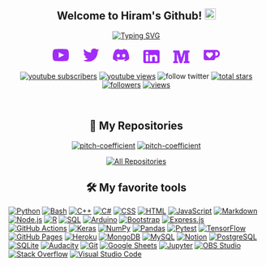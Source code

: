 <!-- code inspired by - https://github.com/marlenezw -->

<h2 align="center">
  Welcome to Hiram's Github!
 <img src="https://media.giphy.com/media/27UtynCENEhLgiAmik/giphy.gif" width="22" height="22">
</h2>



<!-- Typing SVG by DenverCoder1 - https://github.com/DenverCoder1/readme-typing-svg -->
<p align="center">
  <a href="https://git.io/typing-svg"><img src="https://readme-typing-svg.demolab.com?font=Fira+Code&pause=100&color=A02CFD&width=435&lines=%F0%9F%91%8B+Hi!+Hiram+here+%3AD;Computer+Science+Undergraduate.;An+enthusiastic+programmer+and;penetration+tester;who+loves+to+explore%2C;automate%2C+break%2C;learn%2C+and+hack+all+things!;I+like+to+build+and;learn+in+the+open%2C;sharing+new+projects%2C+insights;and+thoughts." alt="Typing SVG" /></a>
</p>

<!-- Social icons section -->
<p align="center">
  <a href="https://www.youtube.com/channel/UCqJVRDx5vSJx-VKEwbHH5pg"><img width="32px" alt="Youtube" title="Youtube" src="https://github.com/0xTRAW/0xTRAW/blob/main/.github/purpleyoutube.png"/></a>
  &#8287;&#8287;&#8287;&#8287;&#8287;
  <a href="https://twitter.com/_r4mh1"><img width="32px" alt="Twitter" title="Twitter" src="https://github.com/0xTRAW/0xTRAW/blob/main/.github/twitter.png"/></a>
  &#8287;&#8287;&#8287;&#8287;&#8287;
  <a href="https://discord.gg/r4mh1"><img width="32px" src="https://github.com/0xTRAW/0xTRAW/blob/main/.github/discord.png"/></a>
  &#8287;&#8287;&#8287;&#8287;&#8287;
  <a href="https://www.linkedin.com/in/hiram-mugambi-4227611a4/" alt="Hiram's linkedin"><img width="32px" height="26px"  src="https://github.com/0xTRAW/0xTRAW/blob/main/.github/mylinkedinicon.png"/></a>
  &#8287;&#8287;&#8287;&#8287;&#8287;
  <a href="https://medium.com/@hiramdtrix1"><img width="32px" height="25px" alt="Medium" title="Hiram's medium page" src="https://github.com/0xTRAW/0xTRAW/blob/main/.github/mymediumicon.png"></a>
  &#8287;&#8287;&#8287;&#8287;&#8287;
  <a href="https://ko-fi.com/mug4mb1"><img width="32px" alt="Ko-fi" title="Buy me a coffee" src="https://github.com/0xTRAW/0xTRAW/blob/main/.github/coffee.png"/></a>
</p>


<!-- Social badges section -->
<!-- Badges with custom icons - https://github.com/DenverCoder1/custom-icon-badges -->
<!-- View counter - https://github.com/DenverCoder1/Simple-View-Counter -->
<p align="center">
  <a href="https://www.youtube.com/channel/UCqJVRDx5vSJx-VKEwbHH5pg?sub_confirmation=1">
    <img alt="youtube subscribers" title="Subscribe to my YouTube channel" src="https://custom-icon-badges.demolab.com/youtube/channel/subscribers/UCqJVRDx5vSJx-VKEwbHH5pg?color=%23E05D44&label=SUBSCRIBE&logo=video&logoColor=white&style=for-the-badge&labelColor=CE4630"/></a> 
  <a href="https://www.youtube.com/channel/UCqJVRDx5vSJx-VKEwbHH5pg">
    <img alt="youtube views" title="YouTube views" src="https://custom-icon-badges.demolab.com/youtube/channel/views/UCqJVRDx5vSJx-VKEwbHH5pg?color=%23E1AD0E&logo=video&logoColor=white&style=for-the-badge&labelColor=C79600"/></a> 
   <img alt="follow twitter" title="Follow Twitter" src="https://img.shields.io/twitter/follow/_r4mh1?color=%2355960&logo=person-fill&label=twitter&style=for-the-badge&labelColor=1DA1F2"/></a> 
  <a href="https://github.com/Mvg4m61?tab=repositories&sort=stargazers">
    <img alt="total stars" title="Total stars on GitHub" src="https://custom-icon-badges.herokuapp.com/github/stars/Mvg4m61?color=55960c&style=for-the-badge&labelColor=488207&logo=star"/></a>
  <a href="https://github.com/Mvg4m61?tab=followers">
    <img alt="followers" title="Follow me on Github" src="https://custom-icon-badges.herokuapp.com/github/followers/Mvg4m61?color=236ad3&labelColor=1155ba&style=for-the-badge&logo=person-add&label=Follow&logoColor=white"/></a>
  <a href="https://komarev.com/ghpvc/?username=Mvg4m61">
    <img alt="views" title="GitHub profile views" src="https://komarev.com/ghpvc/?username=Mvg4m61&style=for-the-badge&color=grey"/></a>
</p>



<!-- Some badges are from https://github.com/Ileriayo/markdown-badges -->
<br/>



<h2 align="center">
📘 My Repositories
</h2>

<!-- Repo info cards - https://github.com/anuraghazra/github-readme-stats -->
<!-- Small repo cards (fork) - https://github.com/DenverCoder1/github-readme-stats -->
<p align="center">
    <a href="https://github.com/Mvg4m61/pitch-coefficient"><img width="278" src="https://denvercoder1-github-readme-stats.vercel.app/api/pin/?username=Mvg4m61&repo=pitch-coefficient&theme=react&bg_color=1F222E&title_color=a02cfd&hide_border=true&icon_color=F8D866&show_icons=false" alt="pitch-coefficient"></a>
  <a href="https://github.com/Mvg4m61/employees-wage-calculator"><img width="278" src="https://denvercoder1-github-readme-stats.vercel.app/api/pin/?username=Mvg4m61&repo=employees-wage-calculator&theme=react&bg_color=1F222E&title_color=a02cfd&hide_border=true&icon_color=F8D866&show_icons=false" alt="pitch-coefficient"></a>
</p>

<p align="center">
  <a href="https://github.com/Mvg4m61?tab=repositories&q=&type=&language=&sort=stargazers"><img alt="All Repositories" title="All Repositories" src="https://custom-icon-badges.herokuapp.com/badge/-All%20Repos-2962FF?style=for-the-badge&logoColor=white&logo=repo"/></a>
</p>


<h2 align="center">
 🛠️ My favorite tools
</h2>

<p align="center">
  <p align="left">
   <a href="https://github.com/search?q=user%3Amarlenezw+language%3Apython"><img alt="Python" src="https://img.shields.io/badge/Python-14354C.svg?logo=python&logoColor=white"></a>
    <a href="https://github.com/search?q=user%3Amarlenezw+language%3Abash"><img alt="Bash" src="https://img.shields.io/badge/Bash-121011.svg?logo=gnu-bash&logoColor=white"></a>
    <a href="https://github.com/search?q=user%3Amarlenezw+language%3Acpp"><img alt="C++" src="https://custom-icon-badges.herokuapp.com/badge/C++-9C033A.svg?logo=cpp2&logoColor=white"></a>
    <a href="https://github.com/search?q=user%3Amarlenezw+language%3Acsharp"><img alt="C#" src="https://custom-icon-badges.herokuapp.com/badge/C%23-68217A.svg?logo=cs2&logoColor=white"></a>
    <a href="https://github.com/search?q=user%3Amarlenezw+language%3Acss"><img alt="CSS" src="https://img.shields.io/badge/CSS-1572B6.svg?logo=css3&logoColor=white"></a>
    <a href="https://github.com/search?q=user%3Amarlenezw+language%3Ahtml"><img alt="HTML" src="https://img.shields.io/badge/HTML-E34F26.svg?logo=html5&logoColor=white"></a>
    <a href="https://github.com/search?q=user%3Amarlenezw+language%3Ajavascript"><img alt="JavaScript" src="https://img.shields.io/badge/JavaScript-F7DF1E.svg?logo=javascript&logoColor=black"></a>
    <a href="https://github.com/search?q=user%3Amarlenezw+language%3Amarkdown"><img alt="Markdown" src="https://img.shields.io/badge/Markdown-000000.svg?logo=markdown&logoColor=white"></a>
    <a href="https://github.com/search?q=user%3Amarlenezw+language%3Ajavascript"><img alt="Node.js" src="https://img.shields.io/badge/Node.js-43853D.svg?logo=node.js&logoColor=white"></a>
    <a href="https://github.com/search?q=user%3Amarlenezw+language%3Ar"><img alt="R" src="https://img.shields.io/badge/R-276DC3.svg?logo=r&logoColor=white"></a>
    <a href="https://github.com/search?q=user%3Amarlenezw+language%3Asql"><img alt="SQL" src="https://custom-icon-badges.herokuapp.com/badge/SQL-025E8C.svg?logo=database&logoColor=white"></a>
    <a href="#"><img alt="Arduino" src="https://img.shields.io/badge/-Arduino-00979D?logo=Arduino&logoColor=white"></a>
    <a href="#"><img alt="Bootstrap" src="https://img.shields.io/badge/Bootstrap-7952B3.svg?logo=bootstrap&logoColor=white"></a>
    <a href="#"><img alt="Express.js" src="https://img.shields.io/badge/Express.js-404d59.svg?logo=express&logoColor=white"></a>
    <a href="#"><img alt="GitHub Actions" src="https://img.shields.io/badge/GitHub%20Actions-2671E5.svg?logo=github%20actions&logoColor=white"></a>
    <a href="#"><img alt="Keras" src="https://img.shields.io/badge/Keras-D00000.svg?logo=Keras&logoColor=white"></a>
    <a href="#"><img alt="NumPy" src="https://img.shields.io/badge/Numpy-013243.svg?logo=numpy&logoColor=white"></a>
    <a href="#"><img alt="Pandas" src="https://img.shields.io/badge/Pandas-150458.svg?logo=pandas&logoColor=white"></a>
    <a href="#"><img alt="Pytest" src="https://img.shields.io/badge/Pytest-0A9EDC.svg?logo=pytest&logoColor=white"></a>
    <a href="#"><img alt="TensorFlow" src="https://img.shields.io/badge/TensorFlow-FF6F00.svg?logo=TensorFlow&logoColor=white"></a>   
    <a href="#"><img alt="GitHub Pages" src="https://img.shields.io/badge/GitHub%20Pages-327FC7.svg?logo=github&logoColor=white"></a>
    <a href="#"><img alt="Heroku" src="https://img.shields.io/badge/Heroku-430098.svg?logo=heroku&logoColor=white"></a>
    <a href="#"><img alt="MongoDB" src ="https://img.shields.io/badge/MongoDB-4ea94b.svg?logo=mongodb&logoColor=white"></a>
    <a href="#"><img alt="MySQL" src="https://img.shields.io/badge/MySQL-00f.svg?logo=mysql&logoColor=white"></a>
    <a href="#"><img alt="Notion" src="https://img.shields.io/badge/Notion-010101.svg?logo=notion&logoColor=white"></a>
    <a href="#"><img alt="PostgreSQL" src ="https://img.shields.io/badge/PostgreSQL-316192.svg?logo=postgresql&logoColor=white"></a>
    <a href="#"><img alt="SQLite" src ="https://img.shields.io/badge/SQLite-07405e.svg?logo=sqlite&logoColor=white"></a>
    <a href="#"><img alt="Audacity" src="https://img.shields.io/badge/-Audacity-0000CC?logo=audacity&logoColor=white"></a>
    <a href="#"><img alt="Git" src="https://img.shields.io/badge/Git-F05033.svg?logo=git&logoColor=white"></a>
    <a href="#"><img alt="Google Sheets" src="https://img.shields.io/badge/Google%20Sheets-34A853.svg?logo=google%20sheets&logoColor=white"></a>
    <a href="#"><img alt="Jupyter" src="https://img.shields.io/badge/Jupyter-F37626.svg?logo=Jupyter&logoColor=white"></a>
    <a href="#"><img alt="OBS Studio" src="https://img.shields.io/badge/-OBS%20Studio-302E31?logo=obs-studio&logoColor=white"></a>
    <a href="#"><img alt="Stack Overflow" src="https://img.shields.io/badge/-Stack%20Overflow-FE7A16?logo=stack-overflow&logoColor=white"></a>
    <a href="#"><img alt="Visual Studio Code" src="https://img.shields.io/badge/Visual%20Studio%20Code-0078d7.svg?logo=visual-studio-code&logoColor=white"></a>
    </p align="left">
</p align="center">
